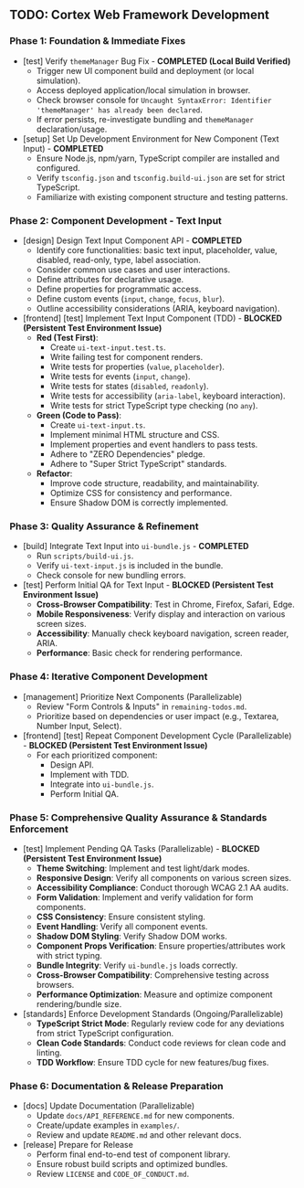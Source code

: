 ## TODO: Cortex Web Framework Development

### Phase 1: Foundation & Immediate Fixes

*   [test] Verify `themeManager` Bug Fix - **COMPLETED (Local Build Verified)**
    *   Trigger new UI component build and deployment (or local simulation).
    *   Access deployed application/local simulation in browser.
    *   Check browser console for `Uncaught SyntaxError: Identifier 'themeManager' has already been declared`.
    *   If error persists, re-investigate bundling and `themeManager` declaration/usage.
*   [setup] Set Up Development Environment for New Component (Text Input) - **COMPLETED**
    *   Ensure Node.js, npm/yarn, TypeScript compiler are installed and configured.
    *   Verify `tsconfig.json` and `tsconfig.build-ui.json` are set for strict TypeScript.
    *   Familiarize with existing component structure and testing patterns.

### Phase 2: Component Development - Text Input

*   [design] Design Text Input Component API - **COMPLETED**
    *   Identify core functionalities: basic text input, placeholder, value, disabled, read-only, type, label association.
    *   Consider common use cases and user interactions.
    *   Define attributes for declarative usage.
    *   Define properties for programmatic access.
    *   Define custom events (`input`, `change`, `focus`, `blur`).
    *   Outline accessibility considerations (ARIA, keyboard navigation).
*   [frontend] [test] Implement Text Input Component (TDD) - **BLOCKED (Persistent Test Environment Issue)**
    *   **Red (Test First)**:
        *   Create `ui-text-input.test.ts`.
        *   Write failing test for component renders.
        *   Write tests for properties (`value`, `placeholder`).
        *   Write tests for events (`input`, `change`).
        *   Write tests for states (`disabled`, `readonly`).
        *   Write tests for accessibility (`aria-label`, keyboard interaction).
        *   Write tests for strict TypeScript type checking (no `any`).
    *   **Green (Code to Pass)**:
        *   Create `ui-text-input.ts`.
        *   Implement minimal HTML structure and CSS.
        *   Implement properties and event handlers to pass tests.
        *   Adhere to "ZERO Dependencies" pledge.
        *   Adhere to "Super Strict TypeScript" standards.
    *   **Refactor**:
        *   Improve code structure, readability, and maintainability.
        *   Optimize CSS for consistency and performance.
        *   Ensure Shadow DOM is correctly implemented.

### Phase 3: Quality Assurance & Refinement

*   [build] Integrate Text Input into `ui-bundle.js` - **COMPLETED**
    *   Run `scripts/build-ui.js`.
    *   Verify `ui-text-input.js` is included in the bundle.
    *   Check console for new bundling errors.
*   [test] Perform Initial QA for Text Input - **BLOCKED (Persistent Test Environment Issue)**
    *   **Cross-Browser Compatibility**: Test in Chrome, Firefox, Safari, Edge.
    *   **Mobile Responsiveness**: Verify display and interaction on various screen sizes.
    *   **Accessibility**: Manually check keyboard navigation, screen reader, ARIA.
    *   **Performance**: Basic check for rendering performance.

### Phase 4: Iterative Component Development

*   [management] Prioritize Next Components (Parallelizable)
    *   Review "Form Controls & Inputs" in `remaining-todos.md`.
    *   Prioritize based on dependencies or user impact (e.g., Textarea, Number Input, Select).
*   [frontend] [test] Repeat Component Development Cycle (Parallelizable) - **BLOCKED (Persistent Test Environment Issue)**
    *   For each prioritized component:
        *   Design API.
        *   Implement with TDD.
        *   Integrate into `ui-bundle.js`.
        *   Perform Initial QA.

### Phase 5: Comprehensive Quality Assurance & Standards Enforcement

*   [test] Implement Pending QA Tasks (Parallelizable) - **BLOCKED (Persistent Test Environment Issue)**
    *   **Theme Switching**: Implement and test light/dark modes.
    *   **Responsive Design**: Verify all components on various screen sizes.
    *   **Accessibility Compliance**: Conduct thorough WCAG 2.1 AA audits.
    *   **Form Validation**: Implement and verify validation for form components.
    *   **CSS Consistency**: Ensure consistent styling.
    *   **Event Handling**: Verify all component events.
    *   **Shadow DOM Styling**: Verify Shadow DOM works.
    *   **Component Props Verification**: Ensure properties/attributes work with strict typing.
    *   **Bundle Integrity**: Verify `ui-bundle.js` loads correctly.
    *   **Cross-Browser Compatibility**: Comprehensive testing across browsers.
    *   **Performance Optimization**: Measure and optimize component rendering/bundle size.
*   [standards] Enforce Development Standards (Ongoing/Parallelizable)
    *   **TypeScript Strict Mode**: Regularly review code for any deviations from strict TypeScript configuration.
    *   **Clean Code Standards**: Conduct code reviews for clean code and linting.
    *   **TDD Workflow**: Ensure TDD cycle for new features/bug fixes.

### Phase 6: Documentation & Release Preparation

*   [docs] Update Documentation (Parallelizable)
    *   Update `docs/API_REFERENCE.md` for new components.
    *   Create/update examples in `examples/`.
    *   Review and update `README.md` and other relevant docs.
*   [release] Prepare for Release
    *   Perform final end-to-end test of component library.
    *   Ensure robust build scripts and optimized bundles.
    *   Review `LICENSE` and `CODE_OF_CONDUCT.md`.